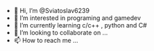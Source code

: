 - 👋 Hi, I’m @Sviatoslav6239
- 👀 I’m interested in programing and gamedev
- 🌱 I’m currently learning c/c++ , python and C#
- 💞️ I’m looking to collaborate on ...
- 📫 How to reach me ...

<!---
Sviatoslav6239/Sviatoslav6239 is a ✨ special ✨ repository because its `README.md` (this file) appears on your GitHub profile.
You can click the Preview link to take a look at your changes.
--->
